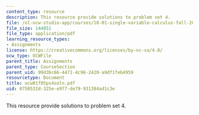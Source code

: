 ```yaml
---
content_type: resource
description: This resource provide solutions to problem set 4.
file: /ol-ocw-studio-app/courses/18-01-single-variable-calculus-fall-2005/0750532d325ee977de79931384ad1c3e_ocw01f05ps4soln.pdf
file_size: 144851
file_type: application/pdf
learning_resource_types:
- Assignments
license: https://creativecommons.org/licenses/by-nc-sa/4.0/
ocw_type: OCWFile
parent_title: Assignments
parent_type: CourseSection
parent_uid: 99d3bc66-4471-4c96-2420-a9df1feb4959
resourcetype: Document
title: ocw01f05ps4soln.pdf
uid: 0750532d-325e-e977-de79-931384ad1c3e
---
```

This resource provide solutions to problem set 4.